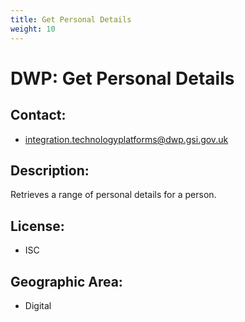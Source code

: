 ```yaml
---
title: Get Personal Details
weight: 10
---
```


# DWP: Get Personal Details

## Contact:
 - [integration.technologyplatforms@dwp.gsi.gov.uk](mailto:integration.technologyplatforms@dwp.gsi.gov.uk)

## Description:
Retrieves a range of personal details for a person.

## License:
 - ISC

## Geographic Area:
 - Digital

